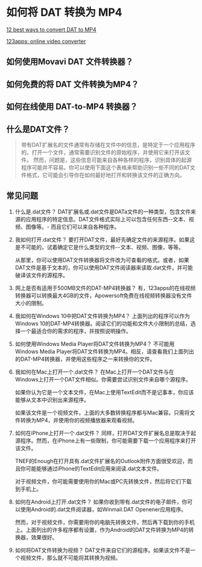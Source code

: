 # 如何将 DAT 转换为 MP4

[12 best ways to convert DAT to MP4](https://www.movavi.com/support/how-to/how-to-convert-dat-video.html)

[123apps: online video converter](https://video-converter.com/)

## 如何使用Movavi DAT 文件转换器？

## 如何免费的将 DAT 文件转换为MP4？
## 如何在线使用 DAT-to-MP4 转换器？
## 什么是DAT文件？
> 带有DAT扩展名的文件通常有存储在文件中的信息，是特定于一个应用程序的。打开一个文件，通常需要识别文件的原始程序，并使用它来打开该文件。
> 然而，问题是，这些信息可能来自各种各样的程序，识别具体的起源程序可能并不容易。你可以使用下面这个表格来帮助识别一些不同的DAT文件格式，它可能会引导你在如何最好地打开和转换该文件的正确方向。

## 常见问题
1. 什么是.dat文件？
DAT扩展名或.dat文件是DATa文件的一种类型，包含文件来源的应用程序的特定信息。DAT文件格式实际上可以包含任何东西--文本、视频、图像等。- 而且它们可以来自各种程序。

2. 我如何打开.dat文件？
    要打开DAT文件，最好先确定文件的来源程序。如果这是不可能的，试着确定它是什么类型的文件--文本、视频、图像，等等。
    
    从那里，你可以使用DAT文件转换器将文件改为可查看的格式。或者，如果DAT文件是基于文本的，你可以使用DAT文件阅读器来读取.dat文件，并可能破译该文件的源程序。

3. 网上是否有适用于500MB文件的DAT-MP4转换器？
   有，123apps的在线视频转换器可以转换最大4GB的文件，Apowersoft免费在线视频转换器没有文件大小的限制。

4. 我如何在Windows 10中把DAT文件转换为MP4？
   上面列出的程序可以作为Windows 10的DAT-MP4转换器。阅读它们的功能和文件大小限制的总结，选择一个最适合你的需求的程序，并按照说明操作。

5. 如何使用Windows Media Player将DAT文件转换为MP4？
   不可能用Windows Media Player将DAT文件转换为MP4。相反，请查看我们上面列出的DAT-MP4转换器，并使用这些程序之一来转换你的文件。

6. 我如何在Mac上打开一个.dat文件？
   在Mac上打开一个DAT文件与在Windows上打开一个DAT文件相似。你需要尝试识别文件来自哪个源程序。

   如果你认为它是一个文本文件，在Mac上使用TextEdit而不是记事本，你应该能够从文本中识别出来源程序。

   如果该文件是一个视频文件，上面的大多数转换程序都与Mac兼容。只需将文件转换为MP4，并使用你的视频播放器来观看视频。

7. 如何在iPhone上打开一个.dat文件？
   同样，打开DAT文件扩展名总是取决于起源程序。然而，在iPhone上有一些限制，你可能需要下载一个应用程序来打开该文件。

   TNEF的Enough在打开具有.dat文件扩展名的Outlook附件方面很受欢迎，而且你可能能够通过iPhone的TextEdit应用来阅读.dat文本文件。

   对于视频文件，你可能需要使用你的Mac或PC先转换文件，然后将它们下载到手机上。

8. 如何在Android上打开.dat文件？
   如果你收到带有.dat文件的电子邮件，你可以使用Android的.dat文件阅读器，如Winmail.DAT Openener应用程序。

   然而，对于视频文件，你需要用你的电脑先转换文件，然后再下载到你的手机上。上面列出的许多程序都有设置，作为Android的DAT文件转换为MP4的转换器，效果很好。

9. 如何将DAT文件转换为视频？
   DAT文件来自它们的源程序。如果该文件不是一个视频文件，那么就不可能将其转换为视频。

